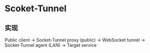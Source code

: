# Scoket-Tunnel

## 实现

Public client → Socket-Tunnel proxy (public) → WebSocket tunnel → Socket-Tunnel agent (LAN) → Target service
